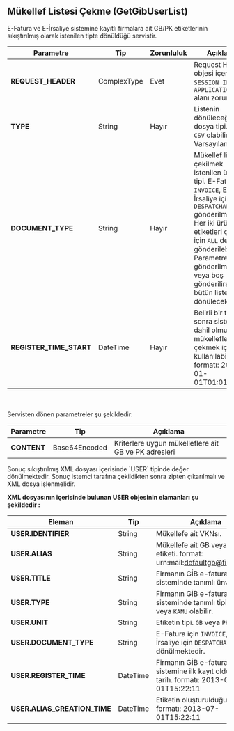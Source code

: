 ## Mükellef Listesi Çekme (GetGibUserList)
E-Fatura ve E-İrsaliye sistemine kayıtlı firmalara ait GB/PK etiketlerinin sıkıştırılmış olarak istenilen tipte dönüldüğü servistir.

Parametre | Tip         | Zorunluluk  | Açıklama
--------- | ----------- | ----------- | -----------
**REQUEST_HEADER** | ComplexType | Evet | Request Header objesi içerisinde `SESSION_ID` ve `APPLICATION_NAME` alanı zorunludur.
**TYPE** | String | Hayır | Listenin dönüleceği dosya tipi. `XML` ve `CSV` olabilir. Varsayılan `XML`dir.   
**DOCUMENT_TYPE** | String | Hayır | Mükellef listesi çekilmek istenilen ürün tipi. E-Fatura için `INVOICE`, E-İrsaliye için `DESPATCHADVICE` gönderilmelidir. Her iki ürüne ait etiketleri çekmek için `ALL` değeri gönderilebilir. Parametre gönderilmez veya boş gönderilirse bütün liste dönülecektir.
**REGISTER_TIME_START** | DateTime | Hayır| Belirli bir tarihten sonra sisteme dahil olmuş mükellefleri çekmek için kullanılabilir. formatı: 2013-01-01T01:01:01

<br><br>
Servisten dönen parametreler şu şekildedir:

Parametre | Tip        | Açıklama
--------- | ----------- | -----------
**CONTENT** | Base64Encoded | Kriterlere uygun mükelleflere ait GB ve PK adresleri

<aside class="success">
Sonuç sıkıştırılmış XML dosyası içerisinde `USER` tipinde değer dönülmektedir. Sonuç istemci tarafına çekildikten sonra zipten çıkarılmalı ve XML dosya işlenmelidir.
</aside>


**XML dosyasının içerisinde bulunan USER objesinin elamanları şu şekildedir :**

Eleman | Tip        | Açıklama
--------- | ----------- | -----------
**USER.IDENTIFIER** | String | Mükellefe ait VKNsı.
**USER.ALIAS** | String | Mükellefe ait GB veya PK etiketi. format: urn:mail:defaultgb@firma.com
**USER.TITLE** | String | Firmanın GİB e-fatura sisteminde tanımlı ünvanı.
**USER.TYPE** | String | Firmanın GİB e-fatura sisteminde tanımlı tipi. `OZEL` veya `KAMU` olabilir.
**USER.UNIT** | String | Etiketin tipi. `GB` veya `PK`
**USER.DOCUMENT_TYPE** | String | E-Fatura için `INVOICE`, E-İrsaliye için `DESPATCHADVICE` dönülmektedir.
**USER.REGISTER_TIME** | DateTime | Firmanın GİB e-fatura sistemine ilk kayıt olduğu tarih. formatı: 2013-07-01T15:22:11
**USER.ALIAS_CREATION_TIME** | DateTime | Etiketin oluşturulduğu tarih. formatı: 2013-07-01T15:22:11
